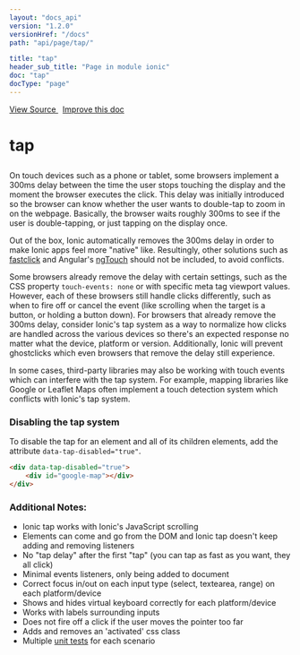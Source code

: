```yaml
---
layout: "docs_api"
version: "1.2.0"
versionHref: "/docs"
path: "api/page/tap/"

title: "tap"
header_sub_title: "Page in module ionic"
doc: "tap"
docType: "page"
---
```


<div class="improve-docs">
  <a href='http://github.com/driftyco/ionic/tree/master/js/utils/tap.js#L2'>
    View Source
  </a>
  &nbsp;
  <a href='http://github.com/driftyco/ionic/edit/master/js/utils/tap.js#L2'>
    Improve this doc
  </a>
</div>




<h1 class="api-title">

  tap



</h1>





On touch devices such as a phone or tablet, some browsers implement a 300ms delay between
the time the user stops touching the display and the moment the browser executes the
click. This delay was initially introduced so the browser can know whether the user wants to
double-tap to zoom in on the webpage.  Basically, the browser waits roughly 300ms to see if
the user is double-tapping, or just tapping on the display once.

Out of the box, Ionic automatically removes the 300ms delay in order to make Ionic apps
feel more "native" like. Resultingly, other solutions such as
[fastclick](https://github.com/ftlabs/fastclick) and Angular's
[ngTouch](https://docs.angularjs.org/api/ngTouch) should not be included, to avoid conflicts.

Some browsers already remove the delay with certain settings, such as the CSS property
`touch-events: none` or with specific meta tag viewport values. However, each of these
browsers still handle clicks differently, such as when to fire off or cancel the event
(like scrolling when the target is a button, or holding a button down).
For browsers that already remove the 300ms delay, consider Ionic's tap system as a way to
normalize how clicks are handled across the various devices so there's an expected response
no matter what the device, platform or version. Additionally, Ionic will prevent
ghostclicks which even browsers that remove the delay still experience.

In some cases, third-party libraries may also be working with touch events which can interfere
with the tap system. For example, mapping libraries like Google or Leaflet Maps often implement
a touch detection system which conflicts with Ionic's tap system.

### Disabling the tap system

To disable the tap for an element and all of its children elements,
add the attribute `data-tap-disabled="true"`.

```html
<div data-tap-disabled="true">
    <div id="google-map"></div>
</div>
```

### Additional Notes:

- Ionic tap  works with Ionic's JavaScript scrolling
- Elements can come and go from the DOM and Ionic tap doesn't keep adding and removing
  listeners
- No "tap delay" after the first "tap" (you can tap as fast as you want, they all click)
- Minimal events listeners, only being added to document
- Correct focus in/out on each input type (select, textearea, range) on each platform/device
- Shows and hides virtual keyboard correctly for each platform/device
- Works with labels surrounding inputs
- Does not fire off a click if the user moves the pointer too far
- Adds and removes an 'activated' css class
- Multiple [unit tests](https://github.com/driftyco/ionic/blob/master/test/unit/utils/tap.unit.js) for each scenario










  

  
  
  






